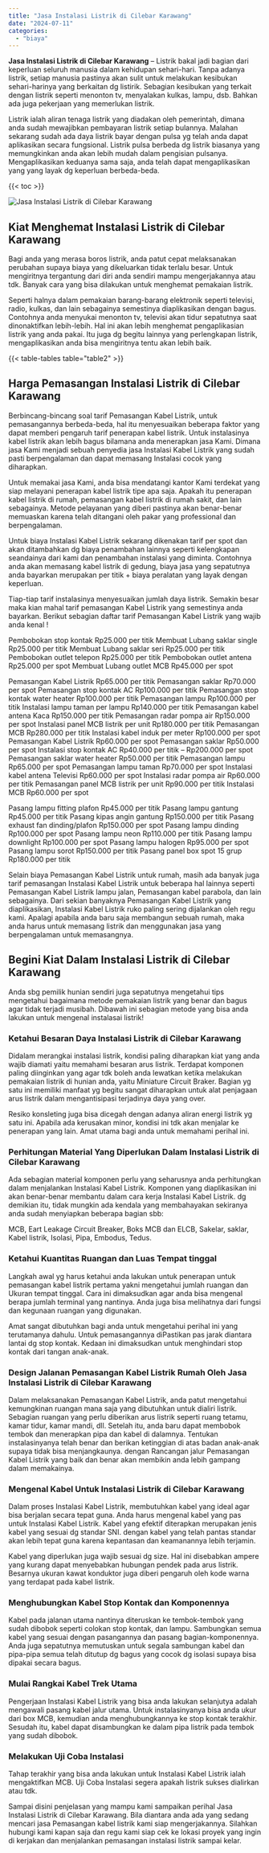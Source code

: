 ```yaml
---
title: "Jasa Instalasi Listrik di Cilebar Karawang"
date: "2024-07-11"
categories: 
  - "biaya"
---
```


**Jasa Instalasi Listrik di Cilebar Karawang** – Listrik bakal jadi bagian dari keperluan seluruh manusia dalam kehidupan sehari-hari. Tanpa adanya listrik, setiap manusia pastinya akan sulit untuk melakukan kesibukan sehari-harinya yang berkaitan dg listirik. Sebagian kesibukan yang terkait dengan listrik seperti menonton tv, menyalakan kulkas, lampu, dsb. Bahkan ada juga pekerjaan yang memerlukan listrik.

Listrik ialah aliran tenaga listrik yang diadakan oleh pemerintah, dimana anda sudah mewajibkan pembayaran listrik setiap bulannya. Malahan sekarang sudah ada daya listrik bayar dengan pulsa yg telah anda dapat aplikasikan secara fungsional. Listrik pulsa berbeda dg listrik biasanya yang memungkinkan anda akan lebih mudah dalam pengisian pulsanya. Mengaplikasikan keduanya sama saja, anda telah dapat mengaplikasikan yang yang layak dg keperluan berbeda-beda.

{{< toc >}}

![Jasa Instalasi Listrik di Cilebar Karawang](/images/instalasi-listrik-murah04.png)

## Kiat Menghemat Instalasi Listrik di Cilebar Karawang

Bagi anda yang merasa boros listrik, anda patut cepat melaksanakan perubahan supaya biaya yang dikeluarkan tidak terlalu besar. Untuk mengiritnya tergantung dari diri anda sendiri mampu mengerjakannya atau tdk. Banyak cara yang bisa dilakukan untuk menghemat pemakaian listrik.

Seperti halnya dalam pemakaian barang-barang elektronik seperti televisi, radio, kulkas, dan lain sebagainya semestinya diaplikasikan dengan bagus. Contohnya anda menyukai menonton tv, televisi akan tidur sepatutnya saat dinonaktifkan lebih-lebih. Hal ini akan lebih menghemat pengaplikasian listrik yang anda pakai. Itu juga dg begitu lainnya yang perlengkapan listrik, mengaplikasikan anda bisa mengiritnya tentu akan lebih baik.

{{< table-tables table="table2" >}}

## Harga Pemasangan Instalasi Listrik di Cilebar Karawang

Berbincang-bincang soal tarif Pemasangan Kabel Listrik, untuk pemasangannya berbeda-beda, hal itu menyesuaikan beberapa faktor yang dapat memberi pengaruh tarif penerapan kabel listrik. Untuk instalasinya kabel listrik akan lebih bagus bilamana anda menerapkan jasa Kami. Dimana jasa Kami menjadi sebuah penyedia jasa Instalasi Kabel Listrik yang sudah pasti berpengalaman dan dapat memasang Instalasi cocok yang diharapkan.

Untuk memakai jasa Kami, anda bisa mendatangi kantor Kami terdekat yang siap melayani penerapan kabel listrik tipe apa saja. Apakah itu penerapan kabel listrik di rumah, pemasangan kabel listrik di rumah sakit, dan lain sebagainya. Metode pelayanan yang diberi pastinya akan benar-benar memuaskan karena telah ditangani oleh pakar yang professional dan berpengalaman.

Untuk biaya Instalasi Kabel Listrik sekarang dikenakan tarif per spot dan akan ditambahkan dg biaya penambahan lainnya seperti kelengkapan seandainya dari kami dan penambahan instalasi yang diminta. Contohnya anda akan memasang kabel listrik di gedung, biaya jasa yang sepatutnya anda bayarkan merupakan per titik + biaya peralatan yang layak dengan keperluan.

Tiap-tiap tarif instalasinya menyesuaikan jumlah daya listrik. Semakin besar maka kian mahal tarif pemasangan Kabel Listrik yang semestinya anda bayarkan. Berikut sebagian daftar tarif Pemasangan Kabel Listrik yang wajib anda kenal !

Pembobokan stop kontak Rp25.000 per titik Membuat Lubang saklar single Rp25.000 per titik Membuat Lubang saklar seri Rp25.000 per titik Pembobokan outlet telepon Rp25.000 per titik Pembobokan outlet antena Rp25.000 per spot Membuat Lubang outlet MCB Rp45.000 per spot

Pemasangan Kabel Listrik Rp65.000 per titik Pemasangan saklar Rp70.000 per spot Pemasangan stop kontak AC Rp100.000 per titik Pemasangan stop kontak water heater Rp100.000 per titik Pemasangan lampu Rp100.000 per titik Instalasi lampu taman per lampu Rp140.000 per titik Pemasangan kabel antena Kaca Rp150.000 per titik Pemasangan radar pompa air Rp150.000 per spot Instalasi panel MCB listrik per unit Rp180.000 per titik Pemasangan MCB Rp280.000 per titik Instalasi kabel induk per meter Rp100.000 per spot Pemasangan Kabel Listrik Rp60.000 per spot Pemasangan saklar Rp50.000 per spot Instalasi stop kontak AC Rp40.000 per titik – Rp200.000 per spot Pemasangan saklar water heater Rp50.000 per titik Pemasangan lampu Rp65.000 per spot Pemasangan lampu taman Rp70.000 per spot Instalasi kabel antena Televisi Rp60.000 per spot Instalasi radar pompa air Rp60.000 per titik Pemasangan panel MCB listrik per unit Rp90.000 per titik Instalasi MCB Rp60.000 per spot

Pasang lampu fitting plafon Rp45.000 per titik Pasang lampu gantung Rp45.000 per titik Pasang kipas angin gantung Rp150.000 per titik Pasang exhaust fan dinding/plafon Rp150.000 per spot Pasang lampu dinding Rp100.000 per spot Pasang lampu neon Rp110.000 per titik Pasang lampu downlight Rp100.000 per spot Pasang lampu halogen Rp95.000 per spot Pasang lampu sorot Rp150.000 per titik Pasang panel box spot 15 grup Rp180.000 per titik

Selain biaya Pemasangan Kabel Listrik untuk rumah, masih ada banyak juga tarif pemasangan Instalasi Kabel Listrik untuk beberapa hal lainnya seperti Pemasangan Kabel Listrik lampu jalan, Pemasangan kabel parabola, dan lain sebagainya. Dari sekian banyaknya Pemasangan Kabel Listrik yang diaplikasikan, Instalasi Kabel Listrik ruko paling sering dijalankan oleh regu kami. Apalagi apabila anda baru saja membangun sebuah rumah, maka anda harus untuk memasang listrik dan menggunakan jasa yang berpengalaman untuk memasangnya.

## Begini Kiat Dalam Instalasi Listrik di Cilebar Karawang


Anda sbg pemilik hunian sendiri juga sepatutnya mengetahui tips mengetahui bagaimana metode pemakaian listrik yang benar dan bagus agar tidak terjadi musibah. Dibawah ini sebagian metode yang bisa anda lakukan untuk mengenal instalasai listrik!

### Ketahui Besaran Daya Instalasi Listrik di Cilebar Karawang

Didalam merangkai instalasi listrik, kondisi paling diharapkan kiat yang anda wajib diamati yaitu memahami besaran arus listrik. Terdapat komponen paling diinginkan yang agar tdk boleh anda lewatkan ketika melakukan pemakaian listrik di hunian anda, yaitu Miniature Circuit Braker. Bagian yg satu ini memiliki manfaat yg begitu sangat diharapkan untuk alat penjagaan arus listrik dalam mengantisipasi terjadinya daya yang over.

Resiko konsleting juga bisa dicegah dengan adanya aliran energi listrik yg satu ini. Apabila ada kerusakan minor, kondisi ini tdk akan menjalar ke penerapan yang lain. Amat utama bagi anda untuk memahami perihal ini.

### Perhitungan Material Yang Diperlukan Dalam Instalasi Listrik di Cilebar Karawang

Ada sebagian material komponen perlu yang seharusnya anda perhitungkan dalam menjalankan Instalasi Kabel Listrik. Komponen yang diaplikasikan ini akan benar-benar membantu dalam cara kerja Instalasi Kabel Listrik. dg demikian itu, tidak mungkin ada kendala yang membahayakan sekiranya anda sudah menyiapkan beberapa bagian sbb:

MCB, Eart Leakage Circuit Breaker, Boks MCB dan ELCB, Sakelar, saklar, Kabel listrik, Isolasi, Pipa, Embodus, Tedus.

### Ketahui Kuantitas Ruangan dan Luas Tempat tinggal

Langkah awal yg harus ketahui anda lakukan untuk penerapan untuk pemasangan kabel listrik pertama yakni mengetahui jumlah ruangan dan Ukuran tempat tinggal. Cara ini dimaksudkan agar anda bisa mengenal berapa jumlah terminal yang nantinya. Anda juga bisa melihatnya dari fungsi dan kegunaan ruangan yang digunakan.

Amat sangat dibutuhkan bagi anda untuk mengetahui perihal ini yang terutamanya dahulu. Untuk pemasangannya diPastikan pas jarak diantara lantai dg stop kontak. Kedaan ini dimaksudkan untuk menghindari stop kontak dari tangan anak-anak.

### Design Jalanan Pemasangan Kabel Listrik Rumah Oleh Jasa Instalasi Listrik di Cilebar Karawang

Dalam melaksanakan Pemasangan Kabel Listrik, anda patut mengetahui kemungkinan ruangan mana saja yang dibutuhkan untuk dialiri listrik. Sebagian ruangan yang perlu diberikan arus listrik seperti ruang tetamu, kamar tidur, kamar mandi, dll. Setelah itu, anda baru dapat membobok tembok dan menerapkan pipa dan kabel di dalamnya. Tentukan instalasinyanya telah benar dan berikan ketinggian di atas badan anak-anak supaya tidak bisa menjangkaunya. dengan Rancangan jalur Pemasangan Kabel Listrik yang baik dan benar akan membikin anda lebih gampang dalam memakainya.

### Mengenal Kabel Untuk Instalasi Listrik di Cilebar Karawang

Dalam proses Instalasi Kabel Listrik, membutuhkan kabel yang ideal agar bisa berjalan secara tepat guna. Anda harus mengenal kabel yang pas untuk Instalasi Kabel Listrik. Kabel yang efektif diterapkan merupakan jenis kabel yang sesuai dg standar SNI. dengan kabel yang telah pantas standar akan lebih tepat guna karena kepantasan dan keamanannya lebih terjamin.

Kabel yang diperlukan juga wajib sesuai dg size. Hal ini disebabkan ampere yang kurang dapat menyebabkan hubungan pendek pada arus listrik. Besarnya ukuran kawat konduktor juga diberi pengaruh oleh kode warna yang terdapat pada kabel listrik.

### Menghubungkan Kabel Stop Kontak dan Komponennya

Kabel pada jalanan utama nantinya diteruskan ke tembok-tembok yang sudah dibobok seperti colokan stop kontak, dan lampu. Sambungkan semua kabel yang sesuai dengan pasangannya dan pasang bagian-komponennya. Anda juga sepatutnya memutuskan untuk segala sambungan kabel dan pipa-pipa semua telah ditutup dg bagus yang cocok dg isolasi supaya bisa dipakai secara bagus.

### Mulai Rangkai Kabel Trek Utama

Pengerjaan Instalasi Kabel Listrik yang bisa anda lakukan selanjutya adalah mengawali pasang kabel jalur utama. Untuk instalasinyanya bisa anda ukur dari box MCB, kemudian anda menghubungkannya ke stop kontak terakhir. Sesudah itu, kabel dapat disambungkan ke dalam pipa listrik pada tembok yang sudah dibobok.

### Melakukan Uji Coba Instalasi

Tahap terakhir yang bisa anda lakukan untuk Instalasi Kabel Listrik ialah mengaktifkan MCB. Uji Coba Instalasi segera apakah listrik sukses dialirkan atau tdk.

Sampai disini penjelasan yang mampu kami sampaikan perihal Jasa Instalasi Listrik di Cilebar Karawang. Bila diantara anda ada yang sedang mencari jasa Pemasangan kabel listrik kami siap mengerjakannya. Silahkan hubungi kami kapan saja dan regu kami siap cek ke lokasi proyek yang ingin di kerjakan dan menjalankan pemasangan instalasi listrik sampai kelar.
